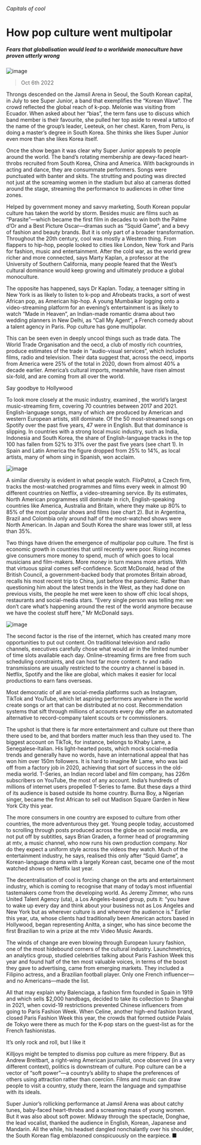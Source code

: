 ###### Capitals of cool
# How pop culture went multipolar 
##### Fears that globalisation would lead to a worldwide monoculture have proven utterly wrong 
![image](images/20221008_IRD001.jpg) 
> Oct 6th 2022 
Throngs descended on the Jamsil Arena in Seoul, the South Korean capital, in July to see Super Junior, a band that exemplifies the “Korean Wave”. The crowd reflected the global reach of k-pop. Melonie was visiting from Ecuador. When asked about her “bias”, the term fans use to discuss which band member is their favourite, she pulled her top aside to reveal a tattoo of the name of the group’s leader, Leeteuk, on her chest. Karen, from Peru, is doing a master’s degree in South Korea. She thinks she likes Super Junior even more than she likes Korea itself.
Once the show began it was clear why Super Junior appeals to people around the world. The band’s rotating membership are dewy-faced heart-throbs recruited from South Korea, China and America. With backgrounds in acting and dance, they are consummate performers. Songs were punctuated with banter and skits. The strutting and pouting was directed not just at the screaming women in the stadium but also at cameras dotted around the stage, streaming the performance to audiences in other time zones.
Helped by government money and savvy marketing, South Korean popular culture has taken the world by storm. Besides music are films such as “Parasite”—which became the first film in decades to win both the Palme d’Or and a Best Picture Oscar—dramas such as “Squid Game”, and a bevy of fashion and beauty brands. But it is only part of a broader transformation. Throughout the 20th century, cool was mostly a Western thing. From flappers to hip-hop, people looked to cities like London, New York and Paris for fashion, music and entertainment. After the cold war, as the world grew richer and more connected, says Marty Kaplan, a professor at the University of Southern California, many people feared that the West’s cultural dominance would keep growing and ultimately produce a global monoculture.
The opposite has happened, says Dr Kaplan. Today, a teenager sitting in New York is as likely to listen to k-pop and Afrobeats tracks, a sort of west African pop, as American hip-hop. A young Mumbaikar logging onto a video-streaming platform for an evening’s entertainment is as likely to watch “Made in Heaven”, an Indian-made romantic drama about two wedding planners in New Delhi, as “Call My Agent”, a French comedy about a talent agency in Paris. Pop culture has gone multipolar. 
This can be seen even in deeply uncool things such as trade data. The World Trade Organisation and the oecd, a club of mostly rich countries, produce estimates of the trade in “audio-visual services”, which includes films, radio and television. Their data suggest that, across the oecd, imports from America were 25% of the total in 2020, down from almost 40% a decade earlier. America’s cultural imports, meanwhile, have risen almost six-fold, and are coming from all over the world. 
Say goodbye to Hollywood
To look more closely at the music industry,  examined , the world’s largest music-streaming firm, covering 70 countries between 2017 and 2021. English-language songs, many of which are produced by American and western European artists, still dominate. Of the 50 most-streamed songs on Spotify over the past five years, 47 were in English. But that dominance is slipping. In countries with a strong local music industry, such as India, Indonesia and South Korea, the share of English-language tracks in the top 100 has fallen from 52% to 31% over the past five years (see chart 1). In Spain and Latin America the figure dropped from 25% to 14%, as local artists, many of whom sing in Spanish, won acclaim.
![image](images/20221008_IRC244.png) 

A similar diversity is evident in what people watch. FlixPatrol, a Czech firm, tracks the most-watched programmes and films every week in almost 90 different countries on Netflix, a video-streaming service. By its estimates, North American programmes still dominate in rich, English-speaking countries like America, Australia and Britain, where they make up 80% to 85% of the most popular shows and films (see chart 2). But in Argentina, Brazil and Colombia only around half of the most-watched shows were North American. In Japan and South Korea the share was lower still, at less than 35%. 
Two things have driven the emergence of multipolar pop culture. The first is economic growth in countries that until recently were poor. Rising incomes give consumers more money to spend, much of which goes to local musicians and film-makers. More money in turn means more artists. With that virtuous spiral comes self-confidence. Scott McDonald, head of the British Council, a government-backed body that promotes Britain abroad, recalls his most recent trip to China, just before the pandemic. Rather than questioning him about the latest trends in the West, as they had done on previous visits, the people he met were keen to show off chic local shops, restaurants and social-media stars. “Every single person was telling me: we don’t care what’s happening around the rest of the world anymore because we have the coolest stuff here,” Mr McDonald says.
![image](images/20221008_IRC675.png) 

The second factor is the rise of the internet, which has created many more opportunities to put out content. On traditional television and radio channels, executives carefully chose what would air in the limited number of time slots available each day. Online-streaming firms are free from such scheduling constraints, and can host far more content. tv and radio transmissions are usually restricted to the country a channel is based in. Netflix, Spotify and the like are global, which makes it easier for local productions to earn fans overseas. 
Most democratic of all are social-media platforms such as Instagram, TikTok and YouTube, which let aspiring performers anywhere in the world create songs or art that can be distributed at no cost. Recommendation systems that sift through millions of accounts every day offer an automated alternative to record-company talent scouts or tv commissioners. 
The upshot is that there is far more entertainment and culture out there than there used to be, and that borders matter much less than they used to. The biggest account on TikTok, for instance, belongs to Khaby Lame, a Senegalese-Italian. His light-hearted posts, which mock social-media trends and generally have no words, have an international appeal that has won him over 150m followers. It is hard to imagine Mr Lame, who was laid off from a factory job in 2020, achieving that sort of success in the old-media world. T-Series, an Indian record label and film company, has 226m subscribers on YouTube, the most of any account. India’s hundreds of millions of internet users propelled T-Series to fame. But these days a third of its audience is based outside its home country. Burna Boy, a Nigerian singer, became the first African to sell out Madison Square Garden in New York City this year.
The more consumers in one country are exposed to culture from other countries, the more adventurous they get. Young people today, accustomed to scrolling through posts produced across the globe on social media, are not put off by subtitles, says Brian Graden, a former head of programming at mtv, a music channel, who now runs his own production company. Nor do they expect a uniform style across the videos they watch. Much of the entertainment industry, he says, realised this only after “Squid Game”, a Korean-language drama with a largely Korean cast, became one of the most watched shows on Netflix last year. 
The decentralisation of cool is forcing change on the arts and entertainment industry, which is coming to recognise that many of today’s most influential tastemakers come from the developing world. As Jeremy Zimmer, who runs United Talent Agency (uta), a Los Angeles-based group, puts it: “you have to wake up every day and think about your business not as Los Angeles and New York but as wherever culture is and wherever the audience is.” Earlier this year, uta, whose clients had traditionally been American actors based in Hollywood, began representing Anitta, a singer, who has since become the first Brazilian to win a prize at the mtv Video Music Awards.
The winds of change are even blowing through European luxury fashion, one of the most hidebound corners of the cultural industry. Launchmetrics, an analytics group, studied celebrities talking about Paris Fashion Week this year and found half of the ten most valuable voices, in terms of the boost they gave to advertising, came from emerging markets. They included a Filipino actress, and a Brazilian football player. Only one French influencer—and no Americans—made the list. 
All that may explain why Balenciaga, a fashion firm founded in Spain in 1919 and which sells $2,000 handbags, decided to take its collection to Shanghai in 2021, when covid-19 restrictions prevented Chinese influencers from going to Paris Fashion Week. When Celine, another high-end fashion brand, closed Paris Fashion Week this year, the crowds that formed outside Palais de Tokyo were there as much for the K-pop stars on the guest-list as for the French fashionistas. 
It’s only rock and roll, but I like it
Killjoys might be tempted to dismiss pop culture as mere frippery. But as Andrew Breitbart, a right-wing American journalist, once observed (in a very different context), politics is downstream of culture. Pop culture can be a vector of “soft power”—a country’s ability to shape the preferences of others using attraction rather than coercion. Films and music can draw people to visit a country, study there, learn the language and sympathise with its ideals. 
Super Junior’s rollicking performance at Jamsil Arena was about catchy tunes, baby-faced heart-throbs and a screaming mass of young women. But it was also about soft power. Midway through the spectacle, Donghae, the lead vocalist, thanked the audience in English, Korean, Japanese and Mandarin. All the while, his headset dangled nonchalantly over his shoulder, the South Korean flag emblazoned conspicuously on the earpiece. ■
